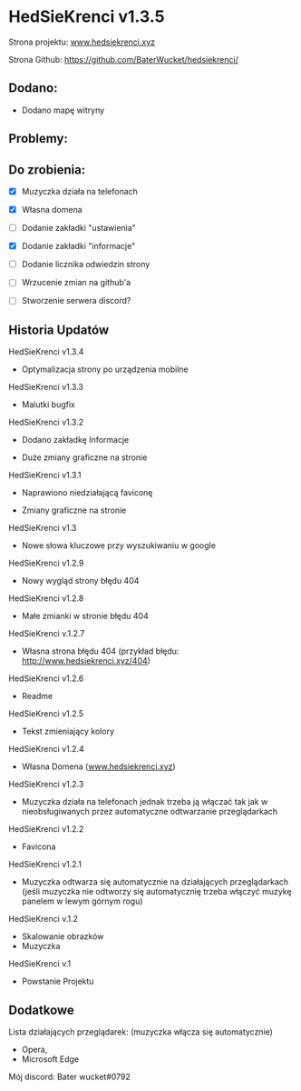 
# HedSieKrenci v1.3.5

Strona projektu: www.hedsiekrenci.xyz

Strona Github: https://github.com/BaterWucket/hedsiekrenci/

## Dodano:

- Dodano mapę witryny

## Problemy:

## Do zrobienia:
- [x] Muzyczka działa na telefonach
- [x] Własna domena
- [ ] Dodanie zakładki "ustawienia"
- [x] Dodanie zakładki "informacje"
- [ ] Dodanie licznika odwiedzin strony
- [ ] Wrzucenie zmian na github'a
- [ ] Stworzenie serwera discord?


## Historia Updatów
HedSieKrenci v1.3.4
- Optymalizacja strony po urządzenia mobilne

HedSieKrenci v1.3.3
- Malutki bugfix
 
HedSieKrenci v1.3.2
- Dodano zakładkę Informacje

- Duże zmiany graficzne na stronie


HedSieKrenci v1.3.1
- Naprawiono niedziałającą faviconę

- Zmiany graficzne na stronie

HedSieKrenci v1.3
- Nowe słowa kluczowe przy wyszukiwaniu w google

HedSieKrenci v1.2.9
- Nowy wygląd strony błędu 404

HedSieKrenci v1.2.8
- Małe zmianki w stronie błędu 404

HedSieKrenci v.1.2.7
- Własna strona błędu 404 (przykład błędu: http://www.hedsiekrenci.xyz/404)

HedSieKrenci v1.2.6
- Readme

HedSieKrenci v1.2.5
- Tekst zmieniający kolory

HedSieKrenci v1.2.4
- Własna Domena (www.hedsiekrenci.xyz)

HedSieKrenci v1.2.3
- Muzyczka działa na telefonach jednak trzeba ją włączać tak jak w nieobsługiwanych przez automatyczne odtwarzanie przeglądarkach

HedSieKrenci v1.2.2
- Favicona

HedSieKrenci v1.2.1
-  Muzyczka odtwarza się automatycznie na działających przeglądarkach (jeśli muzyczka nie odtworzy się automatycznię trzeba włączyć muzykę panelem w lewym górnym rogu)

HedSieKrenci v.1.2
- Skalowanie obrazków
- Muzyczka

HedSieKrenci v.1
- Powstanie Projektu

## Dodatkowe

Lista działających przeglądarek: (muzyczka włącza się automatycznie)
 - Opera,
 - Microsoft Edge

Mój discord: Bater wucket#0792
